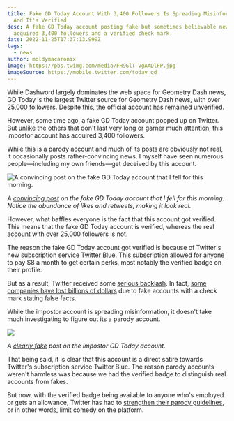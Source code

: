```yaml
---
title: Fake GD Today Account With 3,400 Followers Is Spreading Misinformation -
  And It's Verified
desc: A fake GD Today account posting fake but sometimes believable news has
  acquired 3,400 followers and a verified check mark.
date: 2022-11-25T17:37:13.999Z
tags:
  - news
author: moldymacaronix
image: https://pbs.twimg.com/media/FH9GlT-VgAADlFP.jpg
imageSource: https://mobile.twitter.com/today_gd
---
```

While Dashword largely dominates the web space for Geometry Dash news, GD Today is the largest Twitter source for Geometry Dash news, with over 25,000 followers. Despite this, the official account has remained unverified.

However, some time ago, a fake GD Today account popped up on Twitter. But unlike the others that don't last very long or garner much attention, this impostor account has acquired 3,400 followers.

While this is a parody account and much of its posts are obviously not real, it occasionally posts rather-convincing news. I myself have seen numerous people—including my own friends—get deceived by this account.

![A convincing post on the fake GD Today account that I fell for this morning.](https://media.discordapp.net/attachments/392087938239954950/1045759516538572820/image.png)

*A [convincing post](https://twitter.com/today_gd1/status/1594862400607752192) on the fake GD Today account that I fell for this morning. Notice the abundance of likes and retweets, making it look real.*

However, what baffles everyone is the fact that this account got verified. This means that the fake GD Today account is verified, whereas the real account with over 25,000 followers is not.

The reason the fake GD Today account got verified is because of Twitter's new subscription service [Twitter Blue](https://help.twitter.com/en/using-twitter/twitter-blue). This subscription allowed for anyone to pay $8 a month to get certain perks, most notably the verified badge on their profile.

But as a result, Twitter received some [serious backlash](https://techcrunch.com/2022/11/09/fake-twitter-blue-check-lebron-musk/). In fact, [some companies have lost billions of dollars](https://www.investors.com/news/technology/lly-stock-dives-taking-novo-sanofi-with-it-after-fake-twitter-account-promises-free-insulin/) due to fake accounts with a check mark stating false facts.

While the impostor account is spreading misinformation, it doesn't take much investigating to figure out its a parody account.

![](https://media.discordapp.net/attachments/392087938239954950/1045760070815854622/image.png)

*A [clearly fake](https://twitter.com/today_gd1/status/1595035375012937728) post on the impostor GD Today account.*

That being said, it is clear that this account is a direct satire towards Twitter's subscription service Twitter Blue. The reason parody accounts weren't harmless was because we had the verified badge to distinguish real accounts from fakes.

But now, with the verified badge being available to anyone who's employed or gets an allowance, Twitter has had to [strengthen their parody guidelines](), or in other words, limit comedy on the platform.